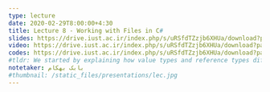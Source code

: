 ```yaml
---
type: lecture
date: 2020-02-29T8:00:00+4:30
title: Lecture 8 - Working with Files in C#
slides: https://drive.iust.ac.ir/index.php/s/uRSfdTZzjb6XHUa/download?path=%2FSlides&files=S8.pdf
video: https://drive.iust.ac.ir/index.php/s/uRSfdTZzjb6XHUa/download?path=%2FVideos&files=S8.mp4
codes: https://drive.iust.ac.ir/index.php/s/uRSfdTZzjb6XHUa/download?path=%2FCodes&files=S8.zip
#tldr: We started by explaining how value types and reference types differ by examples in C# and C++. Next we developed an object oriented approach to a Student-Course-Instructor problem. The wo
notetaker: بابک بهکام
#thumbnail: /static_files/presentations/lec.jpg
---
```

